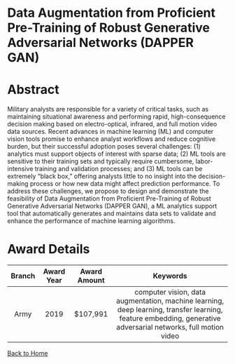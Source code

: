 
Data Augmentation from Proficient Pre-Training of Robust Generative Adversarial Networks (DAPPER GAN)
=====================================================================================================

# Abstract


Military analysts are responsible for a variety of critical tasks, such as maintaining situational awareness and performing rapid, high-consequence decision making based on electro-optical, infrared, and full motion video data sources. Recent advances in machine learning (ML) and computer vision tools promise to enhance analyst workflows and reduce cognitive burden, but their successful adoption poses several challenges: (1) analytics must support objects of interest with sparse data; (2) ML tools are sensitive to their training sets and typically require cumbersome, labor-intensive training and validation processes; and (3) ML tools can be extremely “black box,” offering analysts little to no insight into the decision-making process or how new data might affect prediction performance. To address these challenges, we propose to design and demonstrate the feasibility of Data Augmentation from Proficient Pre-Training of Robust Generative Adversarial Networks (DAPPER GAN), a ML analytics support tool that automatically generates and maintains data sets to validate and enhance the performance of machine learning algorithms.  

# Award Details

|Branch|Award Year|Award Amount|Keywords|
| :---: | :---: | :---: | :---: |
|Army|2019|$107,991|computer vision, data augmentation, machine learning, deep learning, transfer learning, feature embedding, generative adversarial networks, full motion video|
  
  


[Back to Home](https://github.com/chrischow/dod_sbir_awards/CC/#1038)